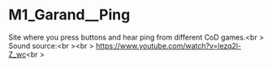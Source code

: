 # M1_Garand__Ping
Site where you press buttons and hear ping from different CoD games.<br \>
Sound source:<br \><br \>
https://www.youtube.com/watch?v=lezq2l-Z_wc<br \>
